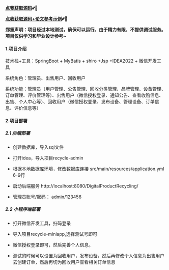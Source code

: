 **[点我获取源码](https://x-x.fun/e/KUafcbe5famZB)💕🤞**

**[点我获取源码+论文参考示例](https://x-x.fun/e/WU0c89a80c9k6)💕🤞**

**郑重声明：项目经过本地测试，确保可以运行。由于精力有限，不提供调试服务。项目仅供学习和毕业设计参考~**

#### 1.项目介绍

技术栈+工具：SpringBoot + MyBatis + shiro +Jsp +IDEA2022 + 微信开发工具

系统角色：管理员、出售用户、回收用户

系统功能：管理员（用户管理、公告管理、回收分类管理、品牌管理、设备管理、订单管理、评价管理等）、出售用户（微信授权登录、通知公告、查看收购信息、出售、个人中心等）、回收用户（微信授权登录、发布设备、管理设备、订单信息、评价信息等）

#### 2.项目部署

##### 2.1 后端部署

- 创建数据库，导入sql文件

- 打开idea，导入项目recycle-admin

- 根据本地数据库环境，修改数据库连接 src/main/resources/application.yml  6-9行

- 启动后端服务 http://localhost:8080/DigitalProductRecycling/ 

- 管理员账号/密码： admin/123456

##### 2.2 小程序端部署

- 打开微信开发工具，扫码登录

- 导入项目recycle-miniapp,选择测试号即可

- 微信授权登录即可，然后完善个人信息。 

- 测试的时候可以设置为回收用户，发布设备，然后再修改个人信息为出售用户去创建订单，然后再切为回收用户查看相关订单信息
